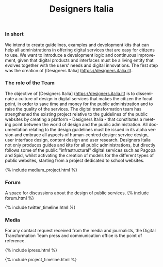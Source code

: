 ﻿---
title: Designers Italia
lang: en
permalink: /en/projects/designers.htm
layout: project
ref: designers
parent_ref: projects
people: [matteo-de-santi, lorenzo-fabbri]
toc: true
twitter_user: DesignersITA
medium_tag: design
forum_category: design
forum_limit: 3
timeline:
  - period: June 2017
    title: <a href="https://designers.italia.it/">Designers Italia</a>
    desc: The site - set to be a meeting point between designers and the public administration - is born
  - period: June 2017
    title: Digital Design Days
    desc: Participation in the event dedicated to design
  - period: June 2017
    title: SEO Guide
    desc: <a href="https://design-italia.readthedocs.io/it/stable/doc/content-design/seo.html">Instructions on SEO</a> for public sites
  - period: June 2017
    title: UI Kits and Icon Kits
    desc: The first design system module for public sites
  - period: August 2017
    title: Web Analytics
    desc: Pilot launch of <a href="https://designers.italia.it/progetti/web-analytics/">open-source web analytics</a> with 20 public sites
  - period: August 2017
    title: School sites
    desc: Project launch for <a href="https://designers.italia.it/progetti/siti-scuole/">school website models</a>
  - period: September 2017
    title: Updates on content design guide
    desc: Tips and examples for structuring the information and services on public sites
  - period: September 2017
    title: <a href="https://design-italia.readthedocs.io/it/stable/doc/introduzione-linee-guida-design.html">Versioning guidelines</a>
    desc: Definition of the Workflow and release of the 2017.1 guidelines
  - period: October 2017
    title: Commencement of collaborative design experimentation
    desc: Sketch libraries (with Sketch v47), kactus.io, Github for the UI collaborative kit
    status: to-do
  - period: October 2017
    title: Evolution of the UI Kit and web Toolkit
    desc: Development of the UI Kit and alignment of the Toolkit to the UI Kit
    status: to-do
  - period: October 2017
    title: Blog with design case histories
    desc: Start-up of blog on Medium, dedicated to the case histories of design in public services
    status: to-do
  - period: November 2017
    title: ASO (App Store Optimisation) Guide
    desc: Tools for publishing and distributing an app on the App Store and Google Play
    status: to-do
  - period: November 2017
    title: Development of the POC toolkit in React/Bootstrap4/Angular
    desc: New front-end technologies for the webtoolkit of public sites
    status: to-do
  - period: December 2017
    title: Wireframe kit
    desc: Release of wireframe kit for rapid prototyping of public websites
    status: to-do
  - period: December 2017
    title: Service design kit and user research
    description: Personas, user journey maps and other working tools
    status: to-do
---

### In short
We intend to create guidelines, examples and development kits that can help all administrations in offering digital services that are easy for citizens to use. We want to introduce a development logic and continuous improvement, given that digital products and interfaces must be a living entity that evolves together with the users&#39; needs and digital innovations. The first step was the creation of [Designers Italia] (https://designers.italia.it).

### The role of the Team
The objective of [Designers Italia] (https://designers.italia.it) is to disseminate a culture of design in digital services that makes the citizen the focal point, in order to save time and money for the public administration and to raise the quality of the services.
The digital transformation team has strengthened the existing project relative to the guidelines of the public websites by creating a platform - Designers Italia - that constitutes a meeting point between the world of design and the public administration. All documentation relating to the design guidelines must be issued in its alpha version and embrace all aspects of human-centred design: service design, user interface design, content design and user research.
Designers Italia not only produces guides and kits for all public administrations, but directly follows some of the public &quot;infrastructural&quot; digital services such as Pagopa and Spid, whilst activating the creation of models for the different types of public websites, starting from a project dedicated to school websites.


{% include medium_project.html %}

### Forum

A space for discussions about the design of public services.
{% include forum.html %}

{% include twitter_timeline.html %}

### Media
For any contact request received from the media and journalists, the Digital Transformation Team press and communication office is the point of reference.

{% include ipress.html %}
<div id="content-ipress" data-key="01e87bed-f52e-4d6d-af32-c4ea59fd300a" data-lang="en" data-size="100" data-tag="9"></div>
<script type="text/javascript" src="/js/ipress.js"></script>

{% include project_timeline.html %}
